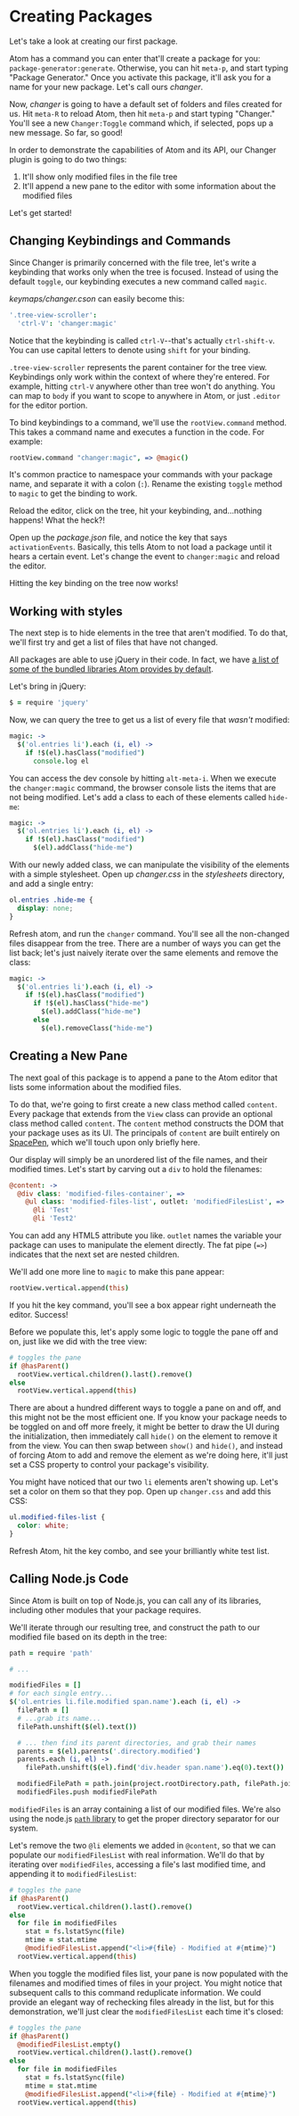 # Creating Packages

Let's take a look at creating our first package.

Atom has a command you can enter that'll create a package for you:
`package-generator:generate`. Otherwise, you can hit `meta-p`, and start typing
"Package Generator." Once you activate this package, it'll ask you for a name for
your new package. Let's call ours _changer_.

Now, _changer_ is going to have a default set of folders and files created for us.
Hit `meta-R` to reload Atom, then hit `meta-p` and start typing "Changer." You'll
see a new `Changer:Toggle` command which, if selected, pops up a new message. So
far, so good!

In order to demonstrate the capabilities of Atom and its API, our Changer plugin
is going to do two things:

1. It'll show only modified files in the file tree
2. It'll append a new pane to the editor with some information about the modified
files

Let's get started!

## Changing Keybindings and Commands

Since Changer is primarily concerned with the file tree, let's write a keybinding
that works only when the tree is focused. Instead of using the default `toggle`,
our keybinding executes a new command called `magic`.

_keymaps/changer.cson_ can easily become this:

```cson
'.tree-view-scroller':
  'ctrl-V': 'changer:magic'
```

Notice that the keybinding is called `ctrl-V`--that's actually `ctrl-shift-v`.
You can use capital letters to denote using `shift` for your binding.

`.tree-view-scroller` represents the parent container for the tree view. Keybindings
only work within the context of where they're entered. For example, hitting `ctrl-V`
anywhere other than tree won't do anything. You can map to `body` if you want
to scope to anywhere in Atom, or just `.editor` for the editor portion.

To bind keybindings to a command, we'll use the `rootView.command` method. This
takes a command name and executes a function in the code. For example:

```coffeescript
rootView.command "changer:magic", => @magic()
```

It's common practice to namespace your commands with your package name, and separate
it with a colon (`:`). Rename the existing `toggle` method to `magic` to get the
binding to work.

Reload the editor, click on the tree, hit your keybinding, and...nothing happens! What the heck?!

Open up the _package.json_ file, and notice the key that says `activationEvents`.
Basically, this tells Atom to not load a package until it hears a certain event.
Let's change the event to `changer:magic` and reload the editor.

Hitting the key binding on the tree now works!

## Working with styles

The next step is to hide elements in the tree that aren't modified. To do that,
we'll first try and get a list of files that have not changed.

All packages are able to use jQuery in their code. In fact, we have [a list of
some of the bundled libraries Atom provides by default](./included_libraries.md).

Let's bring in jQuery:

```coffeescript
$ = require 'jquery'
```

Now, we can query the tree to get us a list of every file that _wasn't_ modified:

```coffeescript
magic: ->
  $('ol.entries li').each (i, el) ->
    if !$(el).hasClass("modified")
      console.log el
```

You can access the dev console by hitting `alt-meta-i`. When we execute the
`changer:magic` command, the browser console lists the items that are not being
modified. Let's add a class to each of these elements called `hide-me`:

```coffeescript
magic: ->
  $('ol.entries li').each (i, el) ->
    if !$(el).hasClass("modified")
      $(el).addClass("hide-me")
```

With our newly added class, we can manipulate the visibility of the elements
with a simple stylesheet. Open up _changer.css_ in the _stylesheets_ directory,
and add a single entry:

```css
ol.entries .hide-me {
  display: none;
}
```

Refresh atom, and run the `changer` command. You'll see all the non-changed files
disappear from the tree. There are a number of ways you can get the list back;
let's just naively iterate over the same elements and remove the class:

```coffeescript
magic: ->
  $('ol.entries li').each (i, el) ->
    if !$(el).hasClass("modified")
      if !$(el).hasClass("hide-me")
        $(el).addClass("hide-me")
      else
        $(el).removeClass("hide-me")
```

## Creating a New Pane

The next goal of this package is to append a pane to the Atom editor that lists
some information about the modified files.

To do that, we're going to first create a new class method called `content`. Every
package that extends from the `View` class can provide an optional class method
called `content`. The `content` method constructs the DOM that your package uses
as its UI. The principals of `content` are built entirely on [SpacePen](https://github.com/nathansobo/space-pen),
which we'll touch upon only briefly here.

Our display will simply be an unordered list of the file names, and their
modified times. Let's start by carving out a `div` to hold the filenames:

```coffeescript
@content: ->
  @div class: 'modified-files-container', =>
    @ul class: 'modified-files-list', outlet: 'modifiedFilesList', =>
      @li 'Test'
      @li 'Test2'
```

You can add any HTML5 attribute you like. `outlet` names the variable
your package can uses to manipulate the element directly. The fat pipe (`=>`) indicates
that the next set are nested children.

We'll add one more line to `magic` to make this pane appear:

```coffeescript
rootView.vertical.append(this)
```

If you hit the key command, you'll see a box appear right underneath the editor.
Success!

Before we populate this, let's apply some logic to toggle the pane off and on, just
like we did with the tree view:

```coffeescript
# toggles the pane
if @hasParent()
  rootView.vertical.children().last().remove()
else
  rootView.vertical.append(this)
```

There are about a hundred different ways to toggle a pane on and off, and this
might not be the most efficient one. If you know your package needs to be toggled
on and off more freely, it might be better to draw the UI during the initialization,
then immediately call `hide()` on the element to remove it from the view. You can
then swap between `show()` and `hide()`, and instead of forcing Atom to add and remove
the element as we're doing here, it'll just set a CSS property to control your package's
visibility.

You might have noticed that our two `li` elements aren't showing up. Let's set
a color on them so that they pop. Open up `changer.css` and add this CSS:

```css
ul.modified-files-list {
  color: white;
}
```

Refresh Atom, hit the key combo, and see your brilliantly white test list.

## Calling Node.js Code

Since Atom is built on top of Node.js, you can call any of its libraries, including
other modules that your package requires.

We'll iterate through our resulting tree, and construct the path to our modified
file based on its depth in the tree:

```coffeescript
path = require 'path'

# ...

modifiedFiles = []
# for each single entry...
$('ol.entries li.file.modified span.name').each (i, el) ->
  filePath = []
  # ...grab its name...
  filePath.unshift($(el).text())

  # ... then find its parent directories, and grab their names
  parents = $(el).parents('.directory.modified')
  parents.each (i, el) ->
    filePath.unshift($(el).find('div.header span.name').eq(0).text())

  modifiedFilePath = path.join(project.rootDirectory.path, filePath.join(path.sep))
  modifiedFiles.push modifiedFilePath
```

`modifiedFiles` is an array containing a list of our modified files. We're also using
the node.js [`path` library](http://nodejs.org/docs/latest/api/path.html) to get
the proper directory separator for our system.

Let's remove the two `@li` elements we added in `@content`, so that we can populate
our `modifiedFilesList` with real information. We'll do that by iterating over
`modifiedFiles`, accessing a file's last modified time, and appending it to
`modifiedFilesList`:

```coffeescript
# toggles the pane
if @hasParent()
  rootView.vertical.children().last().remove()
else
  for file in modifiedFiles
    stat = fs.lstatSync(file)
    mtime = stat.mtime
    @modifiedFilesList.append("<li>#{file} - Modified at #{mtime}")
  rootView.vertical.append(this)
```

When you toggle the modified files list, your pane is now populated with the filenames
and modified times of files in your project. You might notice that subsequent calls
to this command reduplicate information. We could provide an elegant way of rechecking
files already in the list, but for this demonstration, we'll just clear the `modifiedFilesList`
each time it's closed:

```coffeescript
# toggles the pane
if @hasParent()
  @modifiedFilesList.empty()
  rootView.vertical.children().last().remove()
else
  for file in modifiedFiles
    stat = fs.lstatSync(file)
    mtime = stat.mtime
    @modifiedFilesList.append("<li>#{file} - Modified at #{mtime}")
  rootView.vertical.append(this)
```
